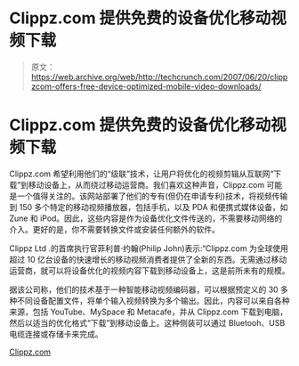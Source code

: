# Clippz.com 提供免费的设备优化移动视频下载

> 原文：<https://web.archive.org/web/http://techcrunch.com/2007/06/20/clippzcom-offers-free-device-optimized-mobile-video-downloads/>

# Clippz.com 提供免费的设备优化移动视频下载

Clippz.com 希望利用他们的“级联”技术，让用户将优化的视频剪辑从互联网“下载”到移动设备上，从而绕过移动运营商。我们喜欢这种声音，Clippz.com 可能是一个值得关注的。该网站部署了他们的专有(但仍在申请专利)技术，将视频传输到 150 多个特定的移动视频播放器，包括手机，以及 PDA 和便携式媒体设备，如 Zune 和 iPod。因此，这些内容是作为设备优化文件传送的，不需要移动网络的介入。更好的是，你不需要转换文件或安装任何额外的软件。

Clippz Ltd .的首席执行官菲利普·约翰(Philip John)表示:“Clippz.com 为全球使用超过 10 亿台设备的快速增长的移动视频消费者提供了全新的东西。无需通过移动运营商，就可以将设备优化的视频内容下载到移动设备上，这是前所未有的规模。

据该公司称，他们的技术基于一种智能移动视频编码器，可以根据预定义的 30 多种不同设备配置文件，将单个输入视频转换为多个输出。因此，内容可以来自各种来源，包括 YouTube、MySpace 和 Metacafe，并从 Clippz.com 下载到电脑，然后以适当的优化格式“下载”到移动设备上。这种侧装可以通过 Bluetooh、USB 电缆连接或存储卡来完成。

[Clippz.com](https://web.archive.org/web/20130628151512/http://www.clippz.com/)